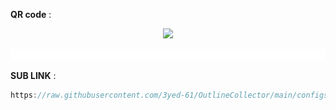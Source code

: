 **QR code** :

<p align="center"> 
   
 <img  width="70%" src="https://github.com/3yed-61/OutlineCollector/blob/cc62fc54df27c6880aff1beaaa89538442261bb9/qr-code.png" />
 </p>

![212284100-561aa473-3905-4a80-b561-0d28506553ee](https://github.com/3yed-61/warpsub/blob/1e9fa0df21d00878653e25cbdfc49421092d1496/images/p.gif)


**SUB LINK** :
```POV-Ray SDL
https://raw.githubusercontent.com/3yed-61/OutlineCollector/main/configs.json
```
